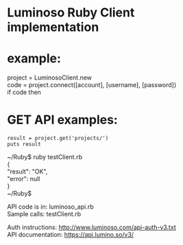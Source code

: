 # Luminoso Ruby Client implementation    
    
# example:        
project = LuminosoClient.new   
code = project.connect([account], [username], [password])   
if code then   
# GET API examples:   
    result = project.get('projects/')   
    puts result   
  
     
~/Ruby$ ruby testClient.rb     
{    
  "result": "OK",   
  "error": null   
}    
~/Ruby$     
   
   
API code is in: luminoso_api.rb   
 Sample calls: testClient.rb   
        
Auth instructions: http://www.luminoso.com/api-auth-v3.txt   
API documentation: https://api.lumino.so/v3/   


